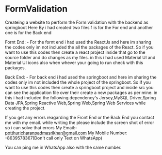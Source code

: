 # FormValidation
 Createing a website to perform the Form validation with the backend as springboot
Here By i had created two files 1 is for the For end and another one is for the Back end 

Fornt End: -
 For the fornt end i had used the ReactJs and here im sharing the codes only im not included the all the packages of the React.
 So if you want to use this codes then create a react project inside that go to the source folder and do changes as my files.
 in this i had used Material UI and Material UI icons also when whever your going to run check with this packages.

Back End: -
 For back end i had used the springboot  and here im sharing the codes only im not included the whole project of the springboot.
 So if you want to use this codes then create a springboot project and  inside src you can see the application file over their create a new packages as per mine.
 in this i had included the following dependency's Jersey,MySQL Driver,Spring Data JPA,Spring Reactive Web,Spring Web,Spring Web Services while creating the project.


 If you get any errors reagarding the Front End or the Back End you contact me with my email. while writing the please include the screen shot of error so i can solve that errors
 My Email:- potthuricharanpadmasrikhar@gmail.com 
 My Mobile Number: -8639578367(Don't call only Text on WhatsApp)

 You can ping me in WhatsApp also with the same number.
